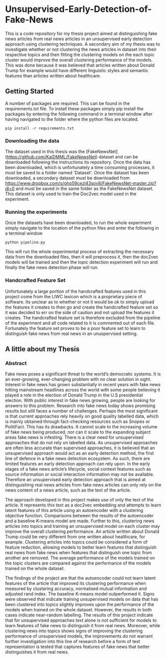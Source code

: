 # Unsupervised-Early-Detection-of-Fake-News
This is a code repository for my thesis project aimed at distinguishing fake news articles from real news articles in an unsupervised early detection approach using clustering techniques. A secondary aim of my thesis was to investigate whether or not clustering the news articles in dataset into their respective topics and then fitting the clustering models on the each topic cluster would improve the overall clustering performance of the models. This was done because it was believed that articles written about Donald Trump for example would have different linguistic styles and semantic features than articles written about healthcare.

## Getting Started
A number of packages are required. This can be found in the requirements.txt file. To install these packages simply pip install the packages by entering the following command in a terminal window after having navigated to the folder where the python files are located. 
```
pip install -r requirements.txt
```

### Downloading the data
The dataset used in this thesis was the [FakeNewsNet] (https://github.com/KaiDMML/FakeNewsNet) dataset and can be downloaded following the instructions its repository. Once the data has been downloaded, which is unfortunately a time consuming processes, it must be saved to a folder named 'Dataset'. Once the dataset has been downloaded, a secondary dataset must be downloaded from https://www.dropbox.com/s/gho59cezl43sov8/FakeNewsNet-master.zip?dl=0 and must be saved in the same folder as the FakeNewsNet dataset. This dataset is only used to train the Doc2vec model used in the experiment.

### Running the experiments
Once the datasets have been downloaded, to run the whole experiment simply navigate to the location of the python files and enter the following in a terminal window 
```
python pipeline.py
```
This will run the whole experimental process of extracting the necessary data from the downloaded files, then it will preprocess it, then the doc2vec models will be trained and then the topic detection experiment will run and finally the fake news detection phase will run. 

### Handcrafted Feature Set
Unfortunately a large portion of the handcrafted features used in this project come from the LIWC lexicon which is a proprietary piece of software. Its unclear as to whether or not it would be ok to simply upload the features it creates to then go and create the handcrafted feature set so it was decided to err on the side of caution and not upload the features it creates. The handcrafted feature set is therefore excluded from the pipeline of the experiment and all code related to it is commented out of each file. Fortunately the feature set proves to be a poor feature set to learn to distinguish fake news from real news in an unuspervised setting. 

## A little about my Thesis
### Abstract
Fake news poses a significant threat to the world’s democratic systems. It is an ever-growing, ever-changing problem with no clear solution in sight. Interest in fake news has grown substantially in recent years with fake news hitting mainstream headlines across the world with some people believing it played a role in the election of Donald Trump in the U.S presidential election. With public interest in fake news growing, people are looking for answers to this problem. Research into fake news today shows promising results but still faces a number of challenges. Perhaps the most significant is that current approaches rely heavily on good quality labelled data, which is mainly obtained through fact-checking resources such as Snopes or PolitiFact. This has its drawbacks. It cannot scale to the increasing volume of fake news being produced, nor can it scale to the expanding subject areas fake news is infesting. There is a clear need for unsupervised approaches that do not rely on labelled data. As unsupervised approaches are often less accurate than supervised approaches, it is believed that an unsupervised approach would act as an early detection method, the first line of defence in a fake news detection ecosystem. As such, there are limited features an early detection approach can rely upon. In the early stages of a fake news article’s lifecycle, social context features such as source information or social interaction information may not be available. Therefore an unsupervised early detection approach that is aimed at distinguishing real news articles from fake news articles can only rely on the news content of a news article, such as the text of the article.

The approach developed in this project makes use of only the text of the article. It represents this text as a doc2vec embedding and attempts to learn latent features of this article using an autoencoder with a clustering objective function. Comparisons between the results of the autoencoder and a baseline K-means model are made. Further to this, clustering news articles into topics and training an unsupervised model on each cluster may improve the overall clustering performance. An article written about Donald Trump could be very different from one written about healthcare, for example. Clustering articles into topics could be considered a form of feature reduction, allowing models to better learn features that distinguish real news from fake news when features that distinguish one topic from another are removed. The average performance of the models trained on the topic clusters are compared against the performance of the models trained on the whole dataset.

The findings of the project are that the autoencoder could not learn latent features of the article that improved its clustering performance when measured by clustering accuracy, normalised mutual information and adjusted rand index. The baseline K-means model outperformed it. Signs were observed that indicate training unsupervised models on data that has been clustered into topics slightly improves upon the performance of the models when trained on the whole dataset. However, the results in both cases indicate near-random labelling. The results of this project indicate that for unsupervised approaches text alone is not sufficient for models to learn features of fake news to distinguish it from real news. Moreover, while clustering news into topics shows signs of improving the clustering performance of unsupervised models, the improvements do not warrant further investigation into this line of research before a form of text representation is tested that captures features of fake news that better distinguishes it from real news.
